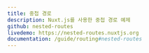 ```yaml
---
title: 중첩 경로
description: Nuxt.js를 사용한 중첩 경로 예제
github: nested-routes
livedemo: https://nested-routes.nuxtjs.org
documentation: /guide/routing#nested-routes
---
```

